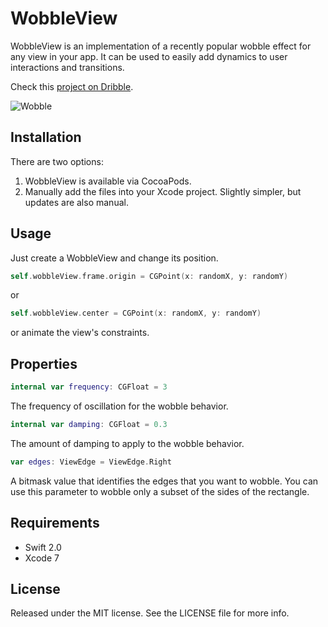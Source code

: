 # WobbleView

WobbleView is an implementation of a recently popular wobble effect for any view in your app. It can be used to easily add dynamics to user interactions and transitions.

Check this [project on Dribble](https://dribbble.com/shots/2009891-Bits-and-pixels-Wobble-Effect).

![Wobble](https://github.com/inFullMobile/WobbleView/blob/master/wobble.gif?raw=true)

## Installation

There are two options:

1. WobbleView is available via CocoaPods.
2. Manually add the files into your Xcode project. Slightly simpler, but updates are also manual.

## Usage

Just create a WobbleView and change its position.  

```swift
self.wobbleView.frame.origin = CGPoint(x: randomX, y: randomY)
```

or

```swift
self.wobbleView.center = CGPoint(x: randomX, y: randomY)
```

or animate the view's constraints.

## Properties

```swift
internal var frequency: CGFloat = 3
```

The frequency of oscillation for the wobble behavior.

```swift
internal var damping: CGFloat = 0.3
```

The amount of damping to apply to the wobble behavior.

```swift
var edges: ViewEdge = ViewEdge.Right
```

A bitmask value that identifies the edges that you want to wobble. You can use this parameter to wobble only a subset of the sides of the rectangle.

## Requirements

- Swift 2.0
- Xcode 7

## License

Released under the MIT license. See the LICENSE file for more info.
